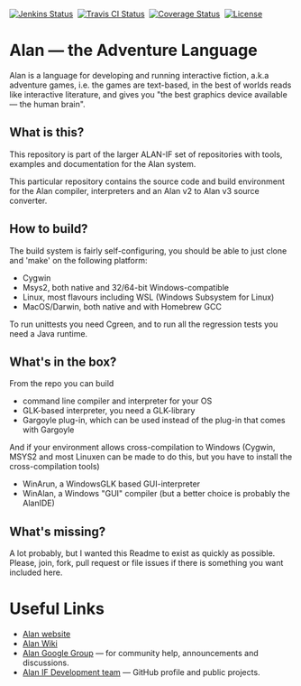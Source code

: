 [![Jenkins Status][jenkins badge]][jenkins link]&nbsp;
[![Travis CI Status][travis badge]][travis link]&nbsp;
[![Coverage Status][coveralls badge]][coveralls link]&nbsp;
[![License][license badge]][license link]

# Alan — the Adventure Language

Alan is a language for developing and running interactive fiction,
a.k.a adventure games, i.e. the games are text-based, in the best of
worlds reads like interactive literature, and gives you "the best
graphics device available — the human brain".

## What is this?

This repository is part of the larger ALAN-IF set of repositories with
tools, examples and documentation for the Alan system.


This particular repository contains the source code and build
environment for the Alan compiler, interpreters and an Alan v2 to Alan
v3 source converter.

## How to build?

The build system is fairly self-configuring, you should be able to
just clone and 'make' on the following platform:

- Cygwin
- Msys2, both native and 32/64-bit Windows-compatible
- Linux, most flavours including WSL (Windows Subsystem for Linux)
- MacOS/Darwin, both native and with Homebrew GCC

To run unittests you need Cgreen, and to run all the regression tests
you need a Java runtime.

## What's in the box?

From the repo you can build

- command line compiler and interpreter for your OS
- GLK-based interpreter, you need a GLK-library
- Gargoyle plug-in, which can be used instead of the plug-in that comes with Gargoyle

And if your environment allows cross-compilation to Windows (Cygwin,
MSYS2 and most Linuxen can be made to do this, but you have to install
the cross-compilation tools)

- WinArun, a WindowsGLK based GUI-interpreter
- WinAlan, a Windows "GUI" compiler (but a better choice is probably the AlanIDE)

## What's missing?

A lot probably, but I wanted this Readme to exist as quickly as
possible. Please, join, fork, pull request or file issues if there is
something you want included here.

# Useful Links

- [Alan website]
- [Alan Wiki]
- [Alan Google Group] — for community help, announcements and discussions.
- [Alan IF Development team] — GitHub profile and public projects.

<!-----------------------------------------------------------------------------
                               REFERENCE LINKS
------------------------------------------------------------------------------>

[Artistic License 2.0]: https://opensource.org/licenses/Artistic-2.0

<!-- Useful Links -->

[Alan website]: https://www.alanif.se/ "Visit the Alan website"
[Alan Google Group]: https://groups.google.com/g/alan-if/ "Visit the Alan-IF discussions group at Google"
[Alan Wiki]: https://github.com/alan-if/alan/wiki "Visit Alan Wiki"

<!-- badges -->

[jenkins badge]: https://ci.alanif.se/jenkins/job/Alan/badge/icon "Jenkins CI build status"
[jenkins link]: https://ci.alanif.se/jenkins/job/Alan/
[travis badge]: https://travis-ci.com/alan-if/alan.svg?branch=master "Travis CI build status"
[travis link]: https://travis-ci.com/alan-if/alan
[coveralls badge]: https://coveralls.io/repos/github/alan-if/alan/badge.svg?branch=master "Coveralls status"
[coveralls link]: https://coveralls.io/github/alan-if/alan?branch=master
[license badge]: https://img.shields.io/badge/license-Artistic%20License%202.0-blue
[license link]: ./COPYING

<!-- people and organizations -->

[Alan IF Development team]: https://github.com/alan-if "Visit the Alan Interactive Fiction Development team organization on GitHub"

[Thomas Nilefalk]: https://github.com/thoni56 "View Thomas Nilefalk's GitHub profile"

<!-- EOF -->
